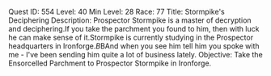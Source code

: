 Quest ID: 554
Level: 40
Min Level: 28
Race: 77
Title: Stormpike's Deciphering
Description: Prospector Stormpike is a master of decryption and deciphering.If you take the parchment you found to him, then with luck he can make sense of it.Stormpike is currently studying in the Prospector headquarters in Ironforge.$B$BAnd when you see him tell him you spoke with me - I've been sending him quite a lot of business lately.
Objective: Take the Ensorcelled Parchment to Prospector Stormpike in Ironforge.
